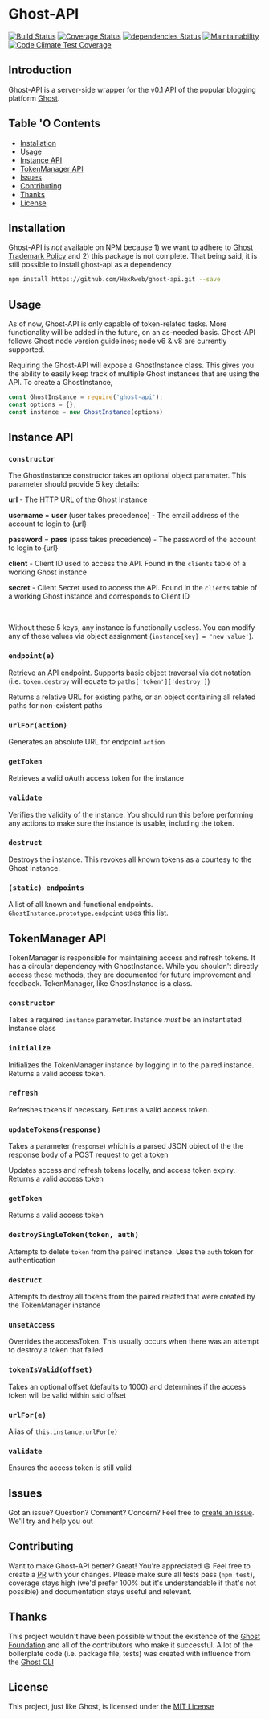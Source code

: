 # Ghost-API

[![Build Status](https://travis-ci.org/HexRweb/ghost-api.svg?branch=master)](https://travis-ci.org/HexRweb/ghost-api)
[![Coverage Status](https://coveralls.io/repos/github/HexRweb/ghost-api/badge.svg?branch=master)](https://coveralls.io/github/HexRweb/ghost-api?branch=master)
[![dependencies Status](https://david-dm.org/HexRweb/ghost-api/status.svg)](https://david-dm.org/HexRweb/ghost-api)
[![Maintainability](https://api.codeclimate.com/v1/badges/22530b1725bc84995ec4/maintainability)](https://codeclimate.com/github/HexRweb/ghost-api/maintainability)
[![Code Climate Test Coverage](https://api.codeclimate.com/v1/badges/22530b1725bc84995ec4/test_coverage)](https://codeclimate.com/github/HexRweb/ghost-api/test_coverage)

## Introduction

Ghost-API is a server-side wrapper for the v0.1 API of the popular blogging platform [Ghost](https://github.com/TryGhost/ghost).

## Table 'O Contents

 - [Installation](#installation)
 - [Usage](#usage)
 - [Instance API](#instance-api)
 - [TokenManager API](#tokenmanager-api)
 - [Issues](#issues)
 - [Contributing](#contributing)
 - [Thanks](#thanks)
 - [License](#license)

## Installation

Ghost-API is *not* available on NPM because 1) we want to adhere to [Ghost Trademark Policy](https://ghost.org/trademark) and 2) this package is not complete. That being said, it is still possible to install ghost-api as a dependency

```bash
npm install https://github.com/HexRweb/ghost-api.git --save
```

## Usage

As of now, Ghost-API is only capable of token-related tasks. More functionality will be added in the future, on an as-needed basis. Ghost-API follows Ghost node version guidelines; node v6 & v8 are currently supported.

Requiring the Ghost-API will expose a GhostInstance class. This gives you the ability to easily keep track of multiple Ghost instances that are using the API. To create a GhostInstance,

```javascript
const GhostInstance = require('ghost-api');
const options = {};
const instance = new GhostInstance(options)
```


## Instance API

### `constructor`

The GhostInstance constructor takes an optional object paramater. This parameter should provide 5 key details:

**url** - The HTTP URL of the Ghost Instance

**username** = **user** (user takes precedence) - The email address of the account to login to {url}

**password** = **pass** (pass takes precedence) - The password of the account to login to {url}

**client** - Client ID used to access the API. Found in the `clients` table of a working Ghost instance

**secret** - Client Secret used to access the API. Found in the `clients` table of a working Ghost instance and corresponds to Client ID

<br />

Without these 5 keys, any instance is functionally useless. You can modify any of these values via object assignment (`instance[key] = 'new_value'`).

### `endpoint(e)`

Retrieve an API endpoint. Supports basic object traversal via dot notation (i.e. `token.destroy` will equate to `paths['token']['destroy']`)

Returns a relative URL for existing paths, or an object containing all related paths for non-existent paths

### `urlFor(action)`

Generates an absolute URL for endpoint `action`

### `getToken`

Retrieves a valid oAuth access token for the instance

### `validate`

Verifies the validity of the instance. You should run this before performing any actions to make sure the instance is usable, including the token.

### `destruct`

Destroys the instance. This revokes all known tokens as a courtesy to the Ghost instance.

### `(static) endpoints`

A list of all known and functional endpoints. `GhostInstance.prototype.endpoint` uses this list.

## TokenManager API

TokenManager is responsible for maintaining access and refresh tokens. It has a circular dependency with GhostInstance. While you shouldn't directly access these methods, they are documented for future improvement and feedback. TokenManager, like GhostInstance is a class.

### `constructor`

Takes a required `instance` parameter. Instance _must_ be an instantiated Instance class

### `initialize`

Initializes the TokenManager instance by logging in to the paired instance. Returns a valid access token.

### `refresh`

Refreshes tokens if necessary. Returns a valid access token.

### `updateTokens(response)`

Takes a parameter (`response`) which is a parsed JSON object of the the response body of a POST request to get a token

Updates access and refresh tokens locally, and access token expiry. Returns a valid access token

### `getToken`

Returns a valid access token

### `destroySingleToken(token, auth)`

Attempts to delete `token` from the paired instance. Uses the `auth` token for authentication

### `destruct`

Attempts to destroy all tokens from the paired related that were created by the TokenManager instance

### `unsetAccess`

Overrides the accessToken. This usually occurs when there was an attempt to destroy a token that failed

### `tokenIsValid(offset)`

Takes an optional offset (defaults to 1000) and determines if the access token will be valid within said offset

### `urlFor(e)`

Alias of `this.instance.urlFor(e)`

### `validate`

Ensures the access token is still valid

## Issues

Got an issue? Question? Comment? Concern? Feel free to [create an issue](https://github.com/HexRweb/ghost-api/issues). We'll try and help you out

## Contributing

Want to make Ghost-API better? Great! You're appreciated :smile: Feel free to create a <abbr title='Pull Request'>PR</abbr> with your changes. Please make sure all tests pass (`npm test`), coverage stays high (we'd prefer 100% but it's understandable if that's not possible) and documentation stays useful and relevant.

## Thanks

This project wouldn't have been possible without the existence of the [Ghost Foundation](https://ghost.org) and all of the contributors who make it successful. A lot of the boilerplate code (i.e. package file, tests) was created with influence from the [Ghost CLI](https://github.com/TryGhost/ghost-cli)

## License

This project, just like Ghost, is licensed under the [MIT License](https://github.com/HexRweb/LICENSE)

